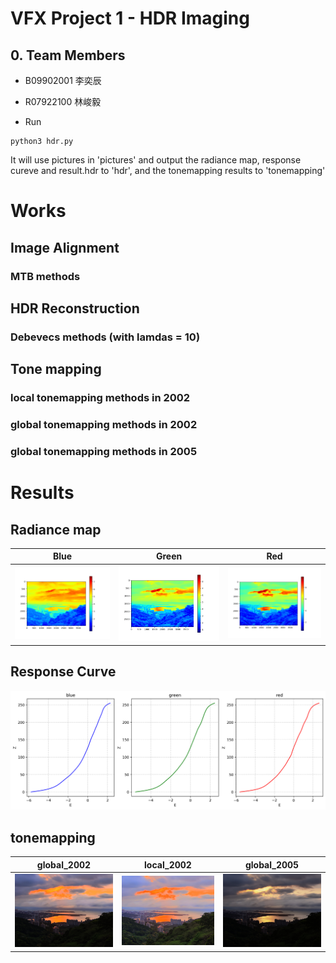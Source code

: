 # VFX Project 1 - HDR Imaging

## 0. Team Members
* B09902001 李奕辰
* R07922100 林峻毅

* Run

```
python3 hdr.py 
```
It will use pictures in 'pictures' and output the radiance map, response cureve and result.hdr to 'hdr', and the tonemapping results to 'tonemapping'

# Works

## Image Alignment

### MTB methods

## HDR Reconstruction

### Debevecs methods (with lamdas = 10)

## Tone mapping

### local tonemapping methods in 2002

### global tonemapping methods in 2002

### global tonemapping methods in 2005

# Results
## Radiance map 
| Blue | Green | Red |
| :--------------------------: | :-------------------------: | :-------: |
| ![](hdr/radiance_map_blue.png) | ![](hdr/radiance_map_green.png) | ![](hdr/radiance_map_red.png) |
## Response Curve
![](hdr/res_curve.png)
## tonemapping
| global_2002 | local_2002 | global_2005 |
| :--------------------------: | :-------------------------: | :-------: |
| ![](tonemapping/global_2002.jpg) | ![](tonemapping/local_2002.jpg) | ![](tonemapping/global_2005.jpg) |
